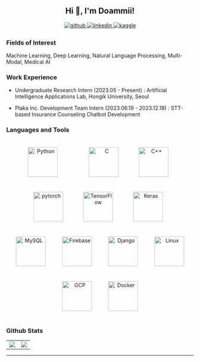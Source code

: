 ## <div align="center">Hi 👋, I'm Doammii!</div>  
  

<div align="center">
<a href="https://github.com/https://github.com/doammii" target="_blank">
<img src=https://img.shields.io/badge/github-%2324292e.svg?&style=for-the-badge&logo=github&logoColor=white alt=github style="margin-bottom: 5px;" />
</a>
<a href="https://linkedin.com/in/https://www.linkedin.com/in/doammii/" target="_blank">
<img src=https://img.shields.io/badge/linkedin-%231E77B5.svg?&style=for-the-badge&logo=linkedin&logoColor=white alt=linkedin style="margin-bottom: 5px;" />
</a>
<a href="https://www.kaggle.com/https://www.kaggle.com/doammii" target="_blank">
<img src=https://img.shields.io/badge/kaggle-%2344BAE8.svg?&style=for-the-badge&logo=kaggle&logoColor=white alt=kaggle style="margin-bottom: 5px;" />
</a>  
</div>  

### Fields of Interest
﻿Machine Learning, Deep Learning, Natural Language Processing, Multi-Modal, Medical AI

### Work Experience 
- Undergraduate Research Intern (2023.05 - Present) : Artificial Intelligence Applications Lab, Hongik University, Seoul
 
- Plaka Inc. Development Team Intern (2023.06.19 - 2023.12.18) : STT-based Insurance Counseling Chatbot Development


### Languages and Tools  
<div align="center">  
<a href="https://www.python.org/" target="_blank"><img style="margin: 20px; padding-right: 40px" src="https://profilinator.rishav.dev/skills-assets/python-original.svg" alt="Python" height="80" /></a>  
<a href="https://www.cprogramming.com/" target="_blank"><img style="margin: 20px; padding-right: 10px" src="https://profilinator.rishav.dev/skills-assets/c-original.svg" alt="C" height="80" /></a>  
<a href="https://www.cplusplus.com/" target="_blank"><img style="margin: 20px; padding-right: 10px" src="https://profilinator.rishav.dev/skills-assets/cplusplus-original.svg" alt="C++" height="80" /></a>  
<a href="https://pytorch.org/" target="_blank"><img style="margin: 20px; padding-right: 10px" src="https://profilinator.rishav.dev/skills-assets/pytorch-icon.svg" alt="pytorch" height="80" /></a>  
<a href="https://www.tensorflow.org/" target="_blank"><img style="margin: 20px; padding-right: 10px" src="https://profilinator.rishav.dev/skills-assets/tensorflow-icon.svg" alt="TensorFlow" height="80" /></a>  
<a href="https://keras.io/" target="_blank"><img style="margin: 20px; padding-right: 10px" src="https://profilinator.rishav.dev/skills-assets/keras.png" alt="Keras" height="80" /></a>  
</div>  

<div align="center">  
<a href="https://www.mysql.com/" target="_blank"><img style="margin: 20px" src="https://profilinator.rishav.dev/skills-assets/mysql-original-wordmark.svg" alt="MySQL" height="80" /></a>  
<a href="https://firebase.google.com/" target="_blank"><img style="margin: 20px" src="https://profilinator.rishav.dev/skills-assets/firebase.png" alt="Firebase" height="80" /></a>  
<a href="https://www.djangoproject.com/" target="_blank"><img style="margin: 20px" src="https://profilinator.rishav.dev/skills-assets/django-original.svg" alt="Django" height="80" /></a>  
<a href="https://www.linux.org/" target="_blank"><img style="margin: 20px" src="https://profilinator.rishav.dev/skills-assets/linux-original.svg" alt="Linux" height="80" /></a>  
<a href="https://cloud.google.com/" target="_blank"><img style="margin: 20px" src="https://profilinator.rishav.dev/skills-assets/google_cloud-icon.svg" alt="GCP" height="80" /></a>  
<a href="https://www.docker.com/" target="_blank"><img style="margin: 20px" src="https://profilinator.rishav.dev/skills-assets/docker-original-wordmark.svg" alt="Docker" height="80" /></a>  
</div>  

### Github Stats  
<table width="100%">
  <tr>
    <td valign="top" width="50%">
      <div align="center"><img src="https://github-readme-stats.vercel.app/api?username=doammii&show_icons=true&count_private=true&hide_border=true" align="center" /></div>
    </td>
    <td valign="top" width="50%">
      <img src="https://github-readme-stats.vercel.app/api/top-langs/?username=doammii&hide_border=true&layout=compact" align="center" />
    </td>
  </tr>
</table> 

----
<div align="center">

